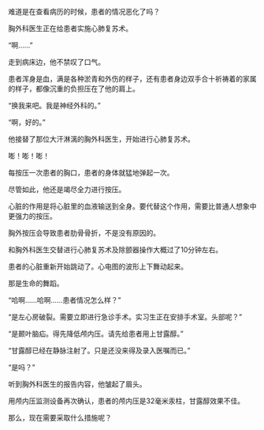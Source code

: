 难道是在查看病历的时候，患者的情况恶化了吗？

胸外科医生正在给患者实施心肺复苏术。

“啊……”

走到病床边，他不禁叹了口气。

患者浑身是血，满是各种淤青和外伤的样子，还有患者身边双手合十祈祷着的家属的样子，都像沉重的负担压在了他的肩上。

“换我来吧。我是神经外科的。”

“啊，好的。”

他接替了那位大汗淋漓的胸外科医生，开始进行心肺复苏术。

嘭！嘭！嘭！

每按压一次患者的胸口，患者的身体就猛地弹起一次。

尽管如此，他还是竭尽全力进行按压。

心脏的作用是将心脏里的血液输送到全身。要代替这个作用，需要比普通人想象中更强力的按压。

胸外按压会导致患者肋骨骨折，不是没有原因的。

和胸外科医生交替进行心肺复苏术及除颤器操作大概过了10分钟左右。

患者的心脏重新开始跳动了。心电图的波形上下舞动起来。

那是生命的舞蹈。

“哈啊……哈啊……患者情况怎么样？”

“是左心房破裂。需要立即进行急诊手术。实习生正在安排手术室。头部呢？”

“是颞叶脑疝。得先降低颅内压。请先给患者用上甘露醇。”

“甘露醇已经在静脉注射了。只是还没来得及录入医嘱而已。”

“是吗？”

听到胸外科医生的报告内容，他皱起了眉头。

用颅内压监测设备再次确认，患者的颅内压是32毫米汞柱，甘露醇效果不佳。

那么，现在需要采取什么措施呢？